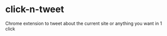 click-n-tweet
=============

Chrome extension to tweet about the current site or anything you want in 1 click